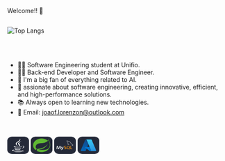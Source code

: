 Welcome!! 👋<br>

##

 ![Top Langs](https://github-readme-stats.vercel.app/api/top-langs/?username=JoaoFelipe76&layout=compact)

 
 <br>
 <br>

- 🧑‍💻 Software Engineering student at Unifio.
- 🧑‍💻 Back-end Developer and Software Engineer.
- 🤖 I'm a big fan of everything related to AI.
- 🧠 assionate about software engineering, creating innovative, efficient, and high-performance solutions.
- 📚 Always open to learning new technologies.
- 🤝 Email: joaof.lorenzon@outlook.com
  
<br>

   
<div style="display: inline_block"><br>

 
 <img align="center" alt="Jf_java" height="40" width="50" src="https://github.com/tandpfun/skill-icons/blob/main/icons/Java-Dark.svg" /> 
 <img align="center" alt="Jf_spring" height="40" width="50" src="https://github.com/tandpfun/skill-icons/blob/main/icons/Spring-Dark.svg"  /> 
 <img align="center" alt="Jf_MY_SQL" height="40" width="50" src="https://github.com/tandpfun/skill-icons/blob/main/icons/MySQL-Dark.svg" /> 
 <img align="center" alt="Jf_AZURE" height="40" width="50" src= "https://github.com/tandpfun/skill-icons/blob/main/icons/Azure-Dark.svg" /> 

 

 





</div>

 ## 
